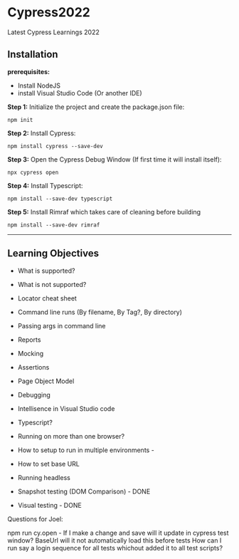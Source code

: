 # Cypress2022
Latest Cypress Learnings 2022



## Installation

**prerequisites:**
- Install NodeJS 
- install Visual Studio Code (Or another IDE)

**Step 1:**
Initialize the project and create the package.json file:
```
npm init
```
**Step 2:**
Install Cypress:
```
npm install cypress --save-dev
```
**Step 3:**
Open the Cypress Debug Window (If first time it will install itself):
```
npx cypress open
```
**Step 4:**
Install Typescript:
```
npm install --save-dev typescript
```
**Step 5:**
Install Rimraf which takes care of cleaning before building
```
npm install --save-dev rimraf
```

-----------------------------------------------------------------------------

## Learning Objectives

- What is supported?
- What is not supported?

- Locator cheat sheet
- Command line runs (By filename, By Tag?, By directory)
- Passing args in command line
- Reports
- Mocking
- Assertions
- Page Object Model
- Debugging
- Intellisence in Visual Studio code
- Typescript?
- Running on more than one browser?
- How to setup to run in multiple environments - 
- How to set base URL
- Running headless
- Snapshot testing (DOM Comparison) - DONE
- Visual testing - DONE

Questions for Joel:

npm run cy.open - If I make a change and save will it update in cypress test window?
BaseUrl will it not automatically load this before tests
How can I run say a login sequence for all tests whichout added it to all test scripts?

